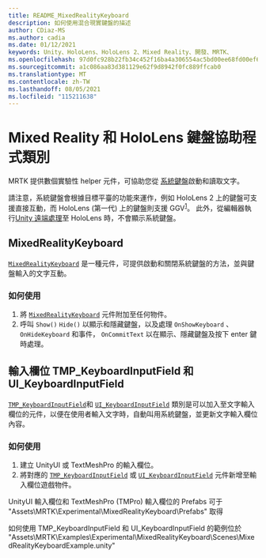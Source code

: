 ```yaml
---
title: README_MixedRealityKeyboard
description: 如何使用混合現實鍵盤的描述
author: CDiaz-MS
ms.author: cadia
ms.date: 01/12/2021
keywords: Unity、HoloLens、HoloLens 2、Mixed Reality、開發、MRTK、
ms.openlocfilehash: 97d0fc928b22fb34c452f16ba4a306554ac5bd00ee68fd00ef6831432f36a41f
ms.sourcegitcommit: a1c086aa83d381129e62f9d8942f0fc889ffcab0
ms.translationtype: MT
ms.contentlocale: zh-TW
ms.lasthandoff: 08/05/2021
ms.locfileid: "115211638"
---
```

# <a name="mixed-reality-and-hololens-keyboard-helper-classes"></a>Mixed Reality 和 HoloLens 鍵盤協助程式類別

MRTK 提供數個實驗性 helper 元件，可協助您從 [系統鍵盤](../ux-building-blocks/system-keyboard.md)啟動和讀取文字。

請注意，系統鍵盤會根據目標平臺的功能來運作，例如 HoloLens 2 上的鍵盤可支援直接互動，而 HoloLens (第一代) 上的鍵盤則支援 GGV<sup>[1](https://docs.microsoft.com/windows/mixed-reality/gaze)</sup>。 此外，從編輯器執行[Unity 遠端處理](../tools/holographic-remoting.md)至 HoloLens 時，不會顯示系統鍵盤。

## <a name="mixedrealitykeyboard"></a>MixedRealityKeyboard

[`MixedRealityKeyboard`](xref:Microsoft.MixedReality.Toolkit.Experimental.UI.MixedRealityKeyboard) 是一種元件，可提供啟動和關閉系統鍵盤的方法，並與鍵盤輸入的文字互動。  

### <a name="how-to-use"></a>如何使用

1. 將 [`MixedRealityKeyboard`](xref:Microsoft.MixedReality.Toolkit.Experimental.UI.MixedRealityKeyboard) 元件附加至任何物件。
2. 呼叫 `Show()` `Hide()` 以顯示和隱藏鍵盤，以及處理 `OnShowKeyboard` 、 `OnHideKeyboard` 和事件， `OnCommitText` 以在顯示、隱藏鍵盤及按下 enter 鍵時處理。

## <a name="input-fields-tmp_keyboardinputfield-and-ui_keyboardinputfield"></a>輸入欄位 TMP_KeyboardInputField 和 UI_KeyboardInputField

[`TMP_KeyboardInputField`](xref:Microsoft.MixedReality.Toolkit.Experimental.UI.TMP_KeyboardInputField)和 [`UI_KeyboardInputField`](xref:Microsoft.MixedReality.Toolkit.Experimental.UI.UI_KeyboardInputField) 類別是可以加入至文字輸入欄位的元件，以便在使用者輸入文字時，自動叫用系統鍵盤，並更新文字輸入欄位內容。

### <a name="how-to-use"></a>如何使用

1. 建立 UnityUI 或 TextMeshPro 的輸入欄位。
2. 將對應的 [`TMP_KeyboardInputField`](xref:Microsoft.MixedReality.Toolkit.Experimental.UI.TMP_KeyboardInputField) 或 [`UI_KeyboardInputField`](xref:Microsoft.MixedReality.Toolkit.Experimental.UI.UI_KeyboardInputField) 元件新增至輸入欄位遊戲物件。

UnityUI 輸入欄位和 TextMeshPro (TMPro) 輸入欄位的 Prefabs 可于 "Assets\MRTK\Experimental\MixedRealityKeyboard\Prefabs" 取得

如何使用 TMP_KeyboardInputField 和 UI_KeyboardInputField 的範例位於 "Assets\MRTK\Examples\Experimental\MixedRealityKeyboard\Scenes\MixedRealityKeyboardExample.unity"
